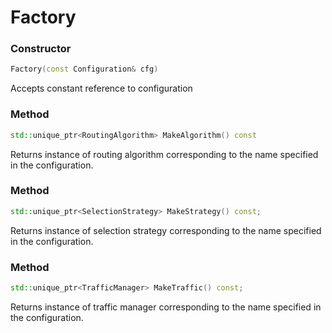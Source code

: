 # Factory

### Constructor 
```c++ 
Factory(const Configuration& cfg)
```
Accepts constant reference to configuration

### Method 
```c++
std::unique_ptr<RoutingAlgorithm> MakeAlgorithm() const
```
Returns instance of routing algorithm corresponding to the name specified in the configuration.

### Method 
```c++
std::unique_ptr<SelectionStrategy> MakeStrategy() const;
```
Returns instance of selection strategy corresponding to the name specified in the configuration.

### Method 
```c++
std::unique_ptr<TrafficManager> MakeTraffic() const;
```
Returns instance of traffic manager corresponding to the name specified in the configuration.
